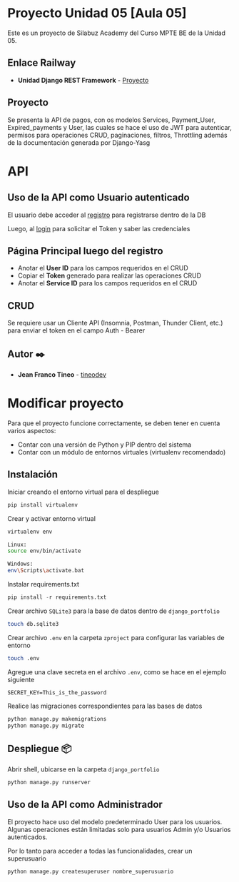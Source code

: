 # Proyecto Unidad 05 [Aula 05]
Este es un proyecto de Silabuz Academy del Curso MPTE BE de la Unidad 05.

## Enlace Railway
- **Unidad Django REST Framework** - [Proyecto](https://restproject-production.up.railway.app/login/)



## Proyecto
Se presenta la API de pagos, con os modelos Services, Payment_User, Expired_payments y User, las cuales se hace el uso de JWT para autenticar, permisos para operaciones CRUD, paginaciones, filtros, Throttling además de la documentación generada por Django-Yasg

# API

## Uso de la API como Usuario autenticado

El usuario debe acceder al [registro](https://restproject-production.up.railway.app/register/) para registrarse dentro de la DB

Luego, al [login](https://restproject-production.up.railway.app/login/) para solicitar el Token y saber las credenciales


## Página Principal luego del registro

- Anotar el **User ID** para los campos requeridos en el CRUD
- Copiar el **Token** generado para realizar las operaciones CRUD
- Anotar el **Service ID** para los campos requeridos en el CRUD


## CRUD

Se requiere usar un Cliente API (Insomnia, Postman, Thunder Client, etc.) para enviar el token en el campo Auth - Bearer

## Autor ✒️
- **Jean Franco Tineo** - [tineodev](https://github.com/tineodev)



# Modificar proyecto
Para que el proyecto funcione correctamente, se deben tener en cuenta varios aspectos:
- Contar con una versión de Python y PIP dentro del sistema
- Contar con un módulo de entornos virtuales (virtualenv recomendado)


## Instalación
Iniciar creando el entorno virtual para el despliegue
```py
pip install virtualenv
```

Crear y activar entorno virtual
```bash
virtualenv env

Linux:
source env/bin/activate

Windows:
env\Scripts\activate.bat
```

Instalar requirements.txt
```py
pip install -r requirements.txt
```

Crear archivo <code>SQLite3</code> para la base de datos dentro de <code>django_portfolio</code>
```bash
touch db.sqlite3
```

Crear archivo <code>.env</code> en la carpeta <code>zproject</code> para configurar las variables de entorno
```bash
touch .env
```

Agregue una clave secreta en el archivo <code>.env</code>, como se hace en el ejemplo siguiente
```
SECRET_KEY=This_is_the_password
```

Realice las migraciones correspondientes para las bases de datos
```bash
python manage.py makemigrations
python manage.py migrate
```


## Despliegue 📦

Abrir shell, ubicarse en la carpeta <code>django_portfolio</code>
```bash
python manage.py runserver
```

## Uso de la API como Administrador

El proyecto hace uso del modelo predeterminado User para los usuarios.
Algunas operaciones están limitadas solo para usuarios Admin y/o Usuarios autenticados.

Por lo tanto para acceder a todas las funcionalidades, crear un superusuario

```bash
python manage.py createsuperuser nombre_superusuario
```
